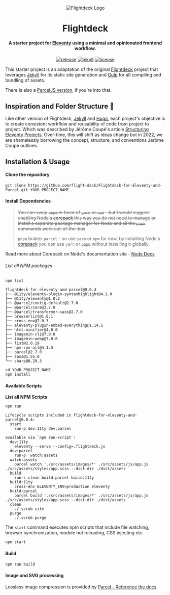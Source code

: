 <div align="center">
<p><img src="https://rdm.sfo2.digitaloceanspaces.com/flightdeck/v3-flightdeck__logo--purple-haze-600x528.png" alt="Flightdeck Logo"></p>
<h1>Flightdeck</h1>
<h4>A starter project for <a href="https://www.11ty.dev/">Eleventy</a> using a minimal and opinionated frontend workflow.</h4>

[![release](https://img.shields.io/github/release/flight-deck/Flightdeck-for-Elventy-and-Parcel.svg?style=for-the-badge&logo=github&logoColor=white&colorA=101119&colorB=6D57FF)](https://github.com/flight-deck/Flightdeck-for-Eleventy-and-Parcel/releases/latest) [![jekyll](https://img.shields.io/badge/Eleventy-v0.12.1+-373277.svg?style=for-the-badge&logo=eleventy&logoColor=white&colorA=101119&colorB=7273D6)](https://github.com/11ty/eleventy/releases/latest) [![license](https://img.shields.io/badge/License-WTFPL-373277.svg?style=for-the-badge&l&logoColor=white&colorA=101119&colorB=42557B)](https://github.com/flight-deck/Flightdeck-for-Eleventy-and-Parcel/blob/master/LICENSE)

</div>

This starter project is an adaptation of the original [Flightdeck](https://github.com/flight-deck/Flightdeck-Jekyll) project that leverages [Jekyll](https://jekyllrb.com/) for its static site generation and [Gulp](https://gulpjs.com/) for all compiling and bundling of assets.

There is also a [ParcelJS version](https://github.com/flight-deck/flightdeck-jekyll-parcel), if you're into that.

## Inspiration and Folder Structure 🤔

Like other version of Flightdeck, [Jekyll](https://github.com/flight-deck/Flightdeck-Jekyll/) and [Hugo](https://github.com/flight-deck/Flightdeck-Hugo), each project's objective is to create consistent workflow and reusability of code from project to project. Which was described by Jérôme Coupé's article [Structuring Eleventy Projects](https://www.webstoemp.com/blog/eleventy-projects-structure/). Over-time, this will shift as ideas change but in 2022, we are shamelessly borrowing the concept, structure, and conventions Jérôme Coupé outlines.

## Installation & Usage

#### Clone the repository

```shell
git clone https://github.com/flight-deck/Flightdeck-for-Eleventy-and-Parcel.git YOUR_PROJECT_NAME
```


#### Install Dependencies

> ~~You can swap `pnpm` in favor of `yarn` or `npm` - but I would suggest enabling Node's [corepack](https://nodejs.org/api/corepack.html) this way you do not need to manage or install a separate package manager for Node and all the `pnpm` commands work out-of-the-box~~
>
> `pnpm` brakes `parcel` - so use `yarn` or `npm` for now, by installing Node's [corepack](https://nodejs.org/api/corepack.html) you can use `yarn` or ~~`pnpm`~~ without installing it globally.

Read more about Corepack on Node's documentation site - [Node Docs](https://nodejs.org/api/corepack.html)

###### List all NPM packages

```shell
npm list

flightdeck-for-eleventy-and-parcel@0.0.4
├── @11ty/eleventy-plugin-syntaxhighlight@4.1.0
├── @11ty/eleventy@1.0.2
├── @parcel/config-default@2.7.0
├── @parcel/core@2.7.0
├── @parcel/transformer-sass@2.7.0
├── browserlist@1.0.1
├── cross-env@7.0.3
├── eleventy-plugin-embed-everything@1.14.1
├── html-minifier@4.0.0
├── imagemin-cli@7.0.0
├── imagemin-webp@7.0.0
├── list@2.0.19
├── npm-run-all@4.1.5
├── parcel@2.7.0
├── sass@1.55.0
└── sharp@0.29.3
```

```shell
cd YOUR_PROJECT_NAME
npm install
```

#### Available Scripts

**List all NPM Scripts**

```shell
npm run

Lifecycle scripts included in flightdeck-for-eleventy-and-parcel@0.0.4:
  start
    run-p dev:11ty dev:parcel

available via `npm run-script`:
  dev:11ty
    eleventy --serve --config=.flightdeck.js
  dev:parcel
    run-p  watch:assets
  watch:assets
    parcel watch './src/assets/images/*' ./src/assets/js/app.js ./src/assets/styles/app.scss --dist-dir ./dist/assets
  build
    run-s clean build:parcel build:11ty
  build:11ty
    cross-env ELEVENTY_ENV=production eleventy
  build:parcel
    parcel build './src/assets/images/*' ./src/assets/js/app.js ./src/assets/styles/app.scss --dist-dir ./dist/assets
  clean
    ./.scrub site
  purge
    ./.scrub purge
```

The `start` command executes npm scripts that include file watching, browser synchronization, module hot reloading, CSS injecting etc.

```shell
npm start
```

#### Build

```shell
npm run build
```

#### Image and SVG processing

Lossless image compression is provided by [Parcel - Reference the docs](https://parceljs.org/recipes/image/)
